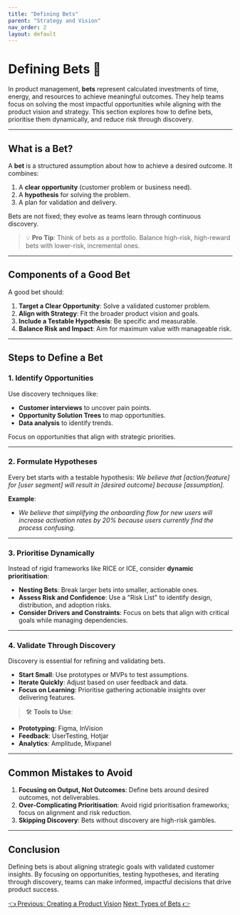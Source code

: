 ```yaml
---
title: "Defining Bets"
parent: "Strategy and Vision"
nav_order: 2
layout: default
---
```


# Defining Bets 🎯

In product management, **bets** represent calculated investments of time, energy, and resources to achieve meaningful outcomes. They help teams focus on solving the most impactful opportunities while aligning with the product vision and strategy. This section explores how to define bets, prioritise them dynamically, and reduce risk through discovery.

---

## What is a Bet?

A **bet** is a structured assumption about how to achieve a desired outcome. It combines:
1. A **clear opportunity** (customer problem or business need).
2. A **hypothesis** for solving the problem.
3. A plan for validation and delivery.

Bets are not fixed; they evolve as teams learn through continuous discovery.

> 💡 **Pro Tip**: Think of bets as a portfolio. Balance high-risk, high-reward bets with lower-risk, incremental ones.

---

## Components of a Good Bet

A good bet should:
1. **Target a Clear Opportunity**: Solve a validated customer problem.
2. **Align with Strategy**: Fit the broader product vision and goals.
3. **Include a Testable Hypothesis**: Be specific and measurable.
4. **Balance Risk and Impact**: Aim for maximum value with manageable risk.

---

## Steps to Define a Bet

### 1. **Identify Opportunities**
Use discovery techniques like:
- **Customer interviews** to uncover pain points.
- **Opportunity Solution Trees** to map opportunities.
- **Data analysis** to identify trends.

Focus on opportunities that align with strategic priorities.

---

### 2. **Formulate Hypotheses**
Every bet starts with a testable hypothesis:
*We believe that [action/feature] for [user segment] will result in [desired outcome] because [assumption].*

**Example**:  
- *We believe that simplifying the onboarding flow for new users will increase activation rates by 20% because users currently find the process confusing.*

---

### 3. **Prioritise Dynamically**
Instead of rigid frameworks like RICE or ICE, consider **dynamic prioritisation**:
- **Nesting Bets**: Break larger bets into smaller, actionable ones.
- **Assess Risk and Confidence**: Use a "Risk List" to identify design, distribution, and adoption risks.  
- **Consider Drivers and Constraints**: Focus on bets that align with critical goals while managing dependencies.

---

### 4. **Validate Through Discovery**
Discovery is essential for refining and validating bets.  
- **Start Small**: Use prototypes or MVPs to test assumptions.  
- **Iterate Quickly**: Adjust based on user feedback and data.  
- **Focus on Learning**: Prioritise gathering actionable insights over delivering features.

> 🛠️ **Tools to Use**:  
- **Prototyping**: Figma, InVision  
- **Feedback**: UserTesting, Hotjar  
- **Analytics**: Amplitude, Mixpanel  

---

## Common Mistakes to Avoid

1. **Focusing on Output, Not Outcomes**: Define bets around desired outcomes, not deliverables.  
2. **Over-Complicating Prioritisation**: Avoid rigid prioritisation frameworks; focus on alignment and risk reduction.  
3. **Skipping Discovery**: Bets without discovery are high-risk gambles.

---

## Conclusion

Defining bets is about aligning strategic goals with validated customer insights. By focusing on opportunities, testing hypotheses, and iterating through discovery, teams can make informed, impactful decisions that drive product success.

<div class="nav-buttons">
    <a href="../3-product-strategy-and-vision/creating-a-product-vision" class="btn btn-secondary">👈 Previous: Creating a Product Vision</a>
    <a href="../3-product-strategy-and-vision/types-of-bets" class="btn btn-primary">Next: Types of Bets 👉</a>
</div>